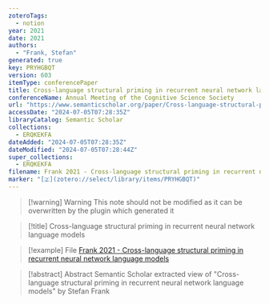 ```yaml
---
zoteroTags:
  - notion
year: 2021
date: 2021
authors:
  - "Frank, Stefan"
generated: true
key: PRYHGBQT
version: 603
itemType: conferencePaper
title: Cross-language structural priming in recurrent neural network language models
conferenceName: Annual Meeting of the Cognitive Science Society
url: "https://www.semanticscholar.org/paper/Cross-language-structural-priming-in-recurrent-Frank/03fdef222c6a75caf09e5d5dc190ae55e0cfbbcc"
accessDate: "2024-07-05T07:28:35Z"
libraryCatalog: Semantic Scholar
collections:
  - ERQKEKFA
dateAdded: "2024-07-05T07:28:35Z"
dateModified: "2024-07-05T07:28:44Z"
super_collections:
  - ERQKEKFA
filename: Frank 2021 - Cross-language structural priming in recurrent neural network language models
marker: "[🇿](zotero://select/library/items/PRYHGBQT)"
---
```


>[!warning] Warning
> This note should not be modified as it can be overwritten by the plugin which generated it

> [!title] Cross-language structural priming in recurrent neural network language models

> [!example] File
> [Frank 2021 - Cross-language structural priming in recurrent neural network language models](Frank%202021%20-%20Cross-language%20structural%20priming%20in%20recurrent%20neural%20network%20language%20models.pdf)

> [!abstract] Abstract
> Semantic Scholar extracted view of "Cross-language structural priming in recurrent neural network language models" by Stefan Frank

